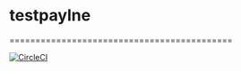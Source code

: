 # testpaylne
===========================================

[![CircleCI](https://circleci.com/gh/phuonghuynh/testpaylne.svg?style=svg)](https://circleci.com/gh/phuonghuynh/testpaylne)
